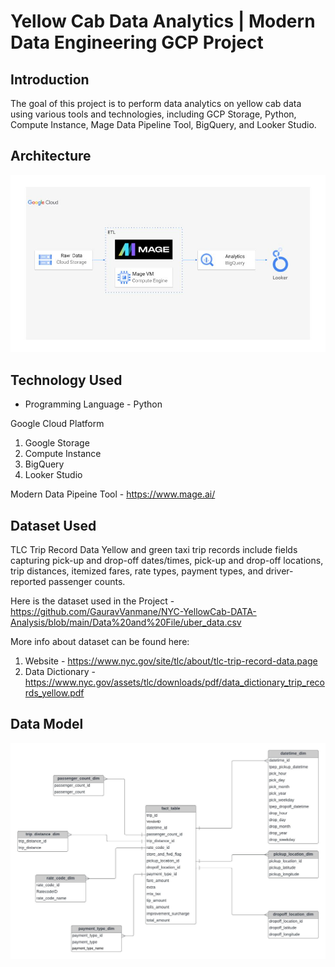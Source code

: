 # Yellow Cab Data Analytics | Modern Data Engineering GCP Project

## Introduction

The goal of this project is to perform data analytics on yellow cab data using various tools and technologies, including GCP Storage, Python, Compute Instance, Mage Data Pipeline Tool, BigQuery, and Looker Studio.

## Architecture 
<img src="Data and File/architecture.jpg">

## Technology Used
- Programming Language - Python

Google Cloud Platform
1. Google Storage
2. Compute Instance 
3. BigQuery
4. Looker Studio

Modern Data Pipeine Tool - https://www.mage.ai/



## Dataset Used
TLC Trip Record Data
Yellow and green taxi trip records include fields capturing pick-up and drop-off dates/times, pick-up and drop-off locations, trip distances, itemized fares, rate types, payment types, and driver-reported passenger counts. 

Here is the dataset used in the Project - https://github.com/GauravVanmane/NYC-YellowCab-DATA-Analysis/blob/main/Data%20and%20File/uber_data.csv

More info about dataset can be found here:
1. Website - https://www.nyc.gov/site/tlc/about/tlc-trip-record-data.page
2. Data Dictionary - https://www.nyc.gov/assets/tlc/downloads/pdf/data_dictionary_trip_records_yellow.pdf

## Data Model
<img src="Data and File/data_model.jpeg">

